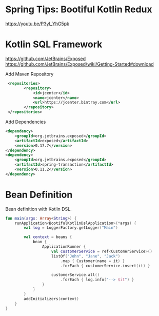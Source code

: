 # Spring Tips: Bootiful Kotlin Redux
https://youtu.be/P3yI_YhG5pk


# Kotlin SQL Framework
https://github.com/JetBrains/Exposed
https://github.com/JetBrains/Exposed/wiki/Getting-Started#download

Add Maven Repository
```xml
 <repositories>
        <repository>
            <id>jcenter</id>
            <name>jcenter</name>
            <url>https://jcenter.bintray.com</url>
        </repository>
 </repositories>
```
Add Dependencies
```xml
<dependency>
    <groupId>org.jetbrains.exposed</groupId>
    <artifactId>exposed</artifactId>
    <version>0.17.7</version>
</dependency>
<dependency>
    <groupId>org.jetbrains.exposed</groupId>
    <artifactId>spring-transaction</artifactId>
    <version>0.11.2</version>
</dependency>
```


# Bean Definition
Bean definition with Kotlin DSL.
 
```kotlin
fun main(args: Array<String>) {
    runApplication<BootifulKotlinDslApplication>(*args) {
        val log = LoggerFactory.getLogger("Main")

        val context = beans {
            bean {
                ApplicationRunner {
                    val customerService = ref<CustomerService>()
                    listOf("John", "Jane", "Jack")
                        .map { Customer(name = it) }
                        .forEach { customerService.insert(it) }

                    customerService.all()
                        .forEach { log.info("--> $it") }
                }
            }
        }
        addInitializers(context)
    }
}
```
